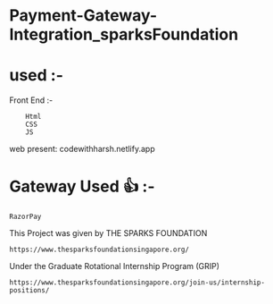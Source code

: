 # Payment-Gateway-Integration_sparksFoundation
# used :- 
  
  Front End :-
        
        Html
        CSS
        JS

<!----------------------------------------------->
web present: codewithharsh.netlify.app
<!----------------------------------------------->

# Gateway Used 👍 :- 

    RazorPay
    
    
<!----------------------------------------------->
<!----------------------------------------------->

This Project was given by THE SPARKS FOUNDATION 

    https://www.thesparksfoundationsingapore.org/

Under the Graduate Rotational Internship Program (GRIP)

    https://www.thesparksfoundationsingapore.org/join-us/internship-positions/



 
